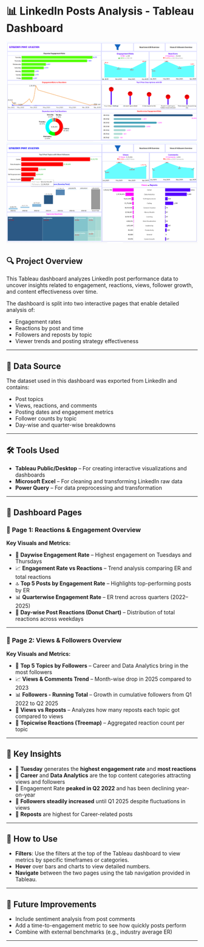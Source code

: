 # 📊 LinkedIn Posts Analysis - Tableau Dashboard

![LinkedIn Post Analysis - Page 1](./Screenshot%202025-06-05%20212512.png)
![LinkedIn Post Analysis - Page 2](./Screenshot%202025-06-05%20212534.png)

## 🔍 Project Overview

This Tableau dashboard analyzes LinkedIn post performance data to uncover insights related to engagement, reactions, views, follower growth, and content effectiveness over time.

The dashboard is split into two interactive pages that enable detailed analysis of:
- Engagement rates
- Reactions by post and time
- Followers and reposts by topic
- Viewer trends and posting strategy effectiveness

---

## 📁 Data Source

The dataset used in this dashboard was exported from LinkedIn and contains:
- Post topics
- Views, reactions, and comments
- Posting dates and engagement metrics
- Follower counts by topic
- Day-wise and quarter-wise breakdowns

---

## 🛠 Tools Used

- **Tableau Public/Desktop** – For creating interactive visualizations and dashboards
- **Microsoft Excel** – For cleaning and transforming LinkedIn raw data
- **Power Query** – For data preprocessing and transformation

---

## 📄 Dashboard Pages

### 📌 **Page 1: Reactions & Engagement Overview**

**Key Visuals and Metrics:**
- 🔋 **Daywise Engagement Rate** – Highest engagement on Tuesdays and Thursdays
- 📈 **Engagement Rate vs Reactions** – Trend analysis comparing ER and total reactions
- 🔝 **Top 5 Posts by Engagement Rate** – Highlights top-performing posts by ER
- 📊 **Quarterwise Engagement Rate** – ER trend across quarters (2022–2025)
- 🍩 **Day-wise Post Reactions (Donut Chart)** – Distribution of total reactions across weekdays

---

### 📌 **Page 2: Views & Followers Overview**

**Key Visuals and Metrics:**
- 📌 **Top 5 Topics by Followers** – Career and Data Analytics bring in the most followers
- 📈 **Views & Comments Trend** – Month-wise drop in 2025 compared to 2023
- 📊 **Followers - Running Total** – Growth in cumulative followers from Q1 2022 to Q2 2025
- 🔁 **Views vs Reposts** – Analyzes how many reposts each topic got compared to views
- 🧱 **Topicwise Reactions (Treemap)** – Aggregated reaction count per topic

---

## 📌 Key Insights

- 🔹 **Tuesday** generates the **highest engagement rate** and **most reactions**
- 🔹 **Career** and **Data Analytics** are the top content categories attracting views and followers
- 🔹 Engagement Rate **peaked in Q2 2022** and has been declining year-on-year
- 🔹 **Followers steadily increased** until Q1 2025 despite fluctuations in views
- 🔹 **Reposts** are highest for Career-related posts

---

## 🧭 How to Use

- **Filters**: Use the filters at the top of the Tableau dashboard to view metrics by specific timeframes or categories.
- **Hover** over bars and charts to view detailed numbers.
- **Navigate** between the two pages using the tab navigation provided in Tableau.

---

## 📌 Future Improvements

- Include sentiment analysis from post comments
- Add a time-to-engagement metric to see how quickly posts perform
- Combine with external benchmarks (e.g., industry average ER)

---


